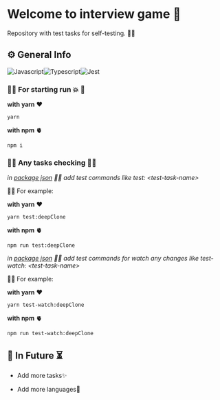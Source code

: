 
# Welcome to interview game 🧠

Repository with test tasks for self-testing. :lotus_position_man:

## ⚙️ General Info

![Javascript](https://img.shields.io/badge/Javascript-323330?style=for-the-badge&logo=javascript&logoColor=3DF7DF1E)![Typescript](https://img.shields.io/badge/Typescript-20232A?style=for-the-badge&logo=typescript&logoColor=719af4)![Jest](https://img.shields.io/badge/-jest-%23C21325?style=for-the-badge&logo=jest&logoColor=white)

### :ok_man: For starting run :boom: :runner:

**with yarn** :heart:
```
yarn 
```
**with npm** :anatomical_heart:
```
npm i
```

### :man_teacher: Any tasks checking :weight_lifting_man:

*in [package json](https://github.com/Zwerruga/interview/blob/master/package.json) :man_with_probing_cane: add test commands like test: \<test-task-name\>* 

:sassy_man: For example: 

**with yarn** :heart:
```
yarn test:deepClone
```
**with npm** :anatomical_heart:
```
npm run test:deepClone
```

*in [package json](https://github.com/Zwerruga/interview/blob/master/package.json) :man_with_probing_cane: add test commands for watch any changes like test-watch: \<test-task-name\>* 

:sassy_man: For example: 

**with yarn** :heart:
```
yarn test-watch:deepClone
```
**with npm** :anatomical_heart:
```
npm run test-watch:deepClone
```

## 🔮 In Future ⏳

- Add more tasks✨

- Add more languages📑
